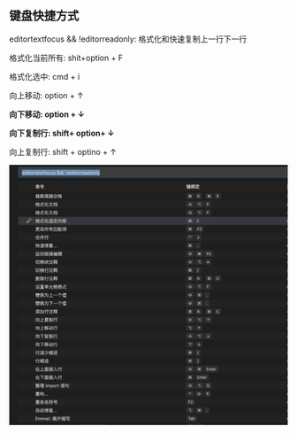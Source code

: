



## 键盘快捷方式

editortextfocus &&  !editorreadonly: 格式化和快速复制上一行下一行



格式化当前所有: shit+option + F

格式化选中: cmd + i



向上移动: option + ↑

**向下移动: option + ↓**



**向下复制行: shift+ option+ ↓**

向上复制行: shift + optino + ↑



![image-20210521180800049](https://raw.githubusercontent.com/Mingriweiji-github/ImageBed/master/img/20210521181000.png)